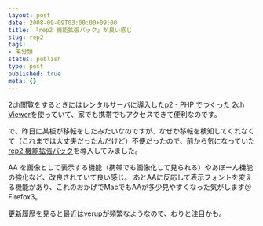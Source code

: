 ```yaml
---
layout: post
date: 2008-09-09T03:00:00+09:00
title: 「rep2 機能拡張パック」が良い感じ
slug: rep2
tags:
- 未分類
status: publish
type: post
published: true
meta: {}
---
```

2ch閲覧をするときにはレンタルサーバに導入した<a href="http://akid.s17.xrea.com/">p2 - PHP でつくった 2ch Viewer</a>を使っていて、家でも携帯でもアクセスできて便利なのです。

で、昨日に某板が移転をしたみたいなのですが、なぜか移転を検知してくれなくて（これまでは大丈夫だったんだけど）不便だったので、前から気になっていた<a href="http://page2.xrea.jp/expack/index.php">rep2 機能拡張パック</a>を導入してみました。

AA を画像として表示する機能（携帯でも画像化して見られる）やあぼーん機能の強化など、改良されていて良い感じ。
あとAAに反応して表示フォントを変える機能があり、これのおかげでMacでもAAが多少見やすくなった気がします＠Firefox3。

<a href="http://page2.xrea.jp/expack/index.php/history">更新履歴</a>を見ると最近はverupが頻繁なようなので、わりと注目かも。
